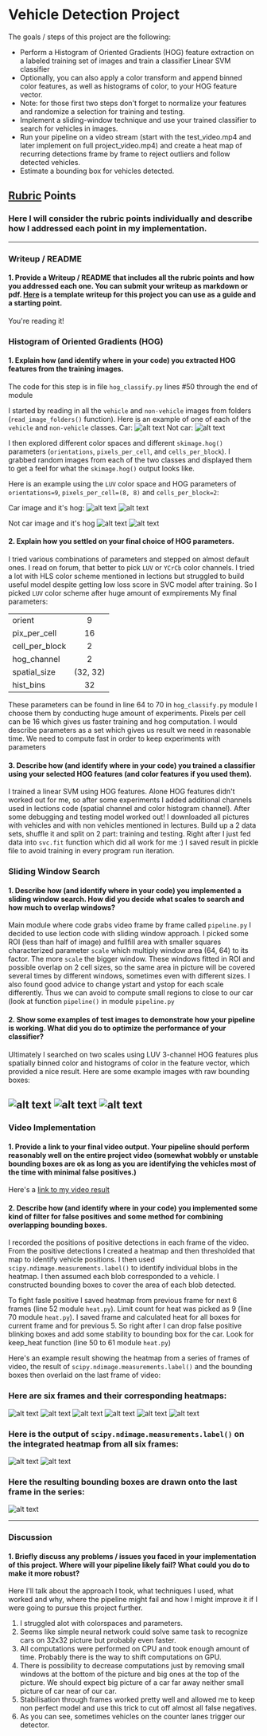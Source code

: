 # Vehicle Detection Project


The goals / steps of this project are the following:

* Perform a Histogram of Oriented Gradients (HOG) feature extraction on a labeled training set of images and train a classifier Linear SVM classifier
* Optionally, you can also apply a color transform and append binned color features, as well as histograms of color, to your HOG feature vector. 
* Note: for those first two steps don't forget to normalize your features and randomize a selection for training and testing.
* Implement a sliding-window technique and use your trained classifier to search for vehicles in images.
* Run your pipeline on a video stream (start with the test_video.mp4 and later implement on full project_video.mp4) and create a heat map of recurring detections frame by frame to reject outliers and follow detected vehicles.
* Estimate a bounding box for vehicles detected.

[//]: # (Image References)
[//]: # (Image References)
[image1a]: ./writeup_pics/image0070.png
[image1]: ./examples/car_not_car.png
[image1b]: ./writeup_pics/image1022.png
[image2]: ./examples/HOG_example.jpg
[image3]: ./examples/sliding_windows.jpg
[image4]: ./examples/sliding_window.jpg
[image5]: ./examples/bboxes_and_heat.png
[image6]: ./examples/labels_map.png
[image7]: ./examples/output_bboxes.png
[video1]: ./project_video.mp4
[image_car_ch]: ./writeup_pics/car_ch.png
[image_notcar_ch]: ./writeup_pics/notcar_ch.png
[image_car_hog]: ./writeup_pics/car_hog.png
[image_notcar_hog]: ./writeup_pics/notcar_hog.png

[heat1]: ./writeup_pics/heatnew1.png
[heat2]: ./writeup_pics/heatnew2.png
[heat3]: ./writeup_pics/heatnew3.png
[heat4]: ./writeup_pics/heatnew4.png
[heat5]: ./writeup_pics/heatnew5.png
[heat6]: ./writeup_pics/heatnew6.png

[labels1]: ./writeup_pics/labels1.png
[labels2]: ./writeup_pics/labels2.png
[labels3]: ./writeup_pics/labels3.png
[labels4]: ./writeup_pics/labels4.png

[last]: ./writeup_pics/last.png

[example1]: ./writeup_pics/example1.png
[example2]: ./writeup_pics/example2.png
[example3]: ./writeup_pics/example3.png


## [Rubric](https://review.udacity.com/#!/rubrics/513/view) Points
### Here I will consider the rubric points individually and describe how I addressed each point in my implementation.  

---
### Writeup / README

#### 1. Provide a Writeup / README that includes all the rubric points and how you addressed each one.  You can submit your writeup as markdown or pdf.  [Here](https://github.com/udacity/CarND-Vehicle-Detection/blob/master/writeup_template.md) is a template writeup for this project you can use as a guide and a starting point.  

You're reading it!

### Histogram of Oriented Gradients (HOG)

#### 1. Explain how (and identify where in your code) you extracted HOG features from the training images.

The code for this step is in file `hog_classify.py` lines #50 through the end of module

I started by reading in all the `vehicle` and `non-vehicle` images from folders (`read_image_folders()` function).  Here is an example of one of each of the `vehicle` and `non-vehicle` classes.
Car:
![alt text][image1a]
Not car:
![alt text][image1b]

I then explored different color spaces and different `skimage.hog()` parameters (`orientations`, `pixels_per_cell`, and `cells_per_block`).  I grabbed random images from each of the two classes and displayed them to get a feel for what the `skimage.hog()` output looks like.

Here is an example using the `LUV` color space and HOG parameters of `orientations=9`, `pixels_per_cell=(8, 8)` and `cells_per_block=2`:

Car image and it's hog:
![alt text][image_car_ch]
![alt text][image_car_hog]

Not car image and it's hog
![alt text][image_notcar_ch]
![alt text][image_notcar_hog]

#### 2. Explain how you settled on your final choice of HOG parameters.

I tried various combinations of parameters and stepped on almost default ones. I read on forum, that better to pick `LUV` or `YCrCb` color channels. I tried a lot with HLS color scheme mentioned in lections but struggled to build useful model despite getting low loss score in SVC model after training. So I picked `LUV` color scheme after huge amount of exmpirements
My final parameters:

|       |     |
|----------|:-------------:|
|orient | 9   | HOG orientations
|pix_per_cell | 16  | HOG pixels per cell
|cell_per_block | 2  | HOG cells per block
|hog_channel | 2  | Can be 0, 1, 2, or "ALL"
|spatial_size | (32, 32)  | Spatial binning dimensions
|hist_bins | 32     | Number of histogram bins

These parameters can be found in line 64 to 70 in `hog_classify.py` module
I choose them by conducting huge amount of experiments. Pixels per cell can be 16 which gives us faster training and hog computation. I would describe parameters as a set which gives us result we need in reasonable time. We need to compute fast in order to keep experiments with parameters

#### 3. Describe how (and identify where in your code) you trained a classifier using your selected HOG features (and color features if you used them).

I trained a linear SVM using HOG features. Alone HOG features didn't worked out for me, so after some experiments I added additional channels used in lections code (spatial channel and color histogram channel). After some debugging and testing model worked out!
I downloaded all pictures with vehicles and with non vehicles mentioned in lectures. Build up a 2 data sets, shuffle it and split on 2 part: training and testing. Right after I just fed data into `svc.fit` function which did all work for me :)
I saved result in pickle file to avoid training in every program run iteration.

### Sliding Window Search

#### 1. Describe how (and identify where in your code) you implemented a sliding window search.  How did you decide what scales to search and how much to overlap windows?

Main module where code grabs video frame by frame called `pipeline.py`
I decided to use lection code with sliding window approach. I picked some ROI (less than half of image) and fullfill area with smaller squares characterized parameter `scale` which multiply window area (64, 64) to its factor. The more `scale` the bigger window. These windows fitted in ROI and possible overlap on 2 cell sizes, so the same area in picture will be covered several times by different windows, sometimes even with different sizes.
I also found good advice to change ystart and ystop for each scale differently. Thus we can avoid to compute small regions to close to our car (look at function `pipeline()` in module `pipeline.py` 

#### 2. Show some examples of test images to demonstrate how your pipeline is working.  What did you do to optimize the performance of your classifier?

Ultimately I searched on two scales using LUV 3-channel HOG features plus spatially binned color and histograms of color in the feature vector, which provided a nice result.  Here are some example images with raw bounding boxes:

![alt text][example1]
![alt text][example2]
![alt text][example3]
---

### Video Implementation

#### 1. Provide a link to your final video output.  Your pipeline should perform reasonably well on the entire project video (somewhat wobbly or unstable bounding boxes are ok as long as you are identifying the vehicles most of the time with minimal false positives.)
Here's a [link to my video result](./project_video.mp4)


#### 2. Describe how (and identify where in your code) you implemented some kind of filter for false positives and some method for combining overlapping bounding boxes.

I recorded the positions of positive detections in each frame of the video.  From the positive detections I created a heatmap and then thresholded that map to identify vehicle positions.  I then used `scipy.ndimage.measurements.label()` to identify individual blobs in the heatmap.  I then assumed each blob corresponded to a vehicle.  I constructed bounding boxes to cover the area of each blob detected.  

To fight fasle positive I saved heatmap from previous frame for next 6 frames (line 52 module `heat.py`). Limit count for heat was picked as 9 (line 70 module `heat.py`). I saved frame and calculated heat for all boxes for current frame and for previous 5. So right after I can drop false positive blinking boxes and add some stability to bounding box for the car. Look for keep_heat function (line 50 to 61 module `heat.py`)

Here's an example result showing the heatmap from a series of frames of video, the result of `scipy.ndimage.measurements.label()` and the bounding boxes then overlaid on the last frame of video:

### Here are six frames and their corresponding heatmaps:

![alt text][heat1]
![alt text][heat2]
![alt text][heat3]
![alt text][heat4]
![alt text][heat5]
![alt text][heat6]

### Here is the output of `scipy.ndimage.measurements.label()` on the integrated heatmap from all six frames:
![alt text][labels1]
![alt text][labels2]

### Here the resulting bounding boxes are drawn onto the last frame in the series:

![alt text][last]



---

### Discussion

#### 1. Briefly discuss any problems / issues you faced in your implementation of this project.  Where will your pipeline likely fail?  What could you do to make it more robust?

Here I'll talk about the approach I took, what techniques I used, what worked and why, where the pipeline might fail and how I might improve it if I were going to pursue this project further.  

1. I struggled alot with colorspaces and parameters.
2. Seems like simple neural network could solve same task to recognize cars on 32x32 picture but probably even faster.
3. All computations were performed on CPU and took enough amount of time. Probably there is the way to shift computations on GPU.
4. There is possibility to decrease computations just by removing small windows at the bottom of the picture and big ones at the top of the picture. We should expect big picture of a car far away neither small picture of car near of our car.
5. Stabilisation through frames worked pretty well and allowed me to keep non perfect model and use this trick to cut off almost all false negatives.
6. As you can see, sometimes vehicles on the counter lanes trigger our detector.

